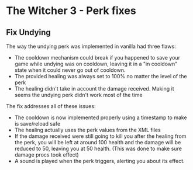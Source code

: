 # The Witcher 3 - Perk fixes

## Fix Undying
The way the undying perk was implemented in vanilla had three flaws:
 - The cooldown mechanism could break if you happened to save your game while undying was on cooldown, leaving it in a "in cooldown" state when it could never go out of cooldown.
 - The provided healing was always set to 100% no matter the level of the perk
 - The healing didn't take in account the damage received. Making it seems the undying perk didn't work most of the time

The fix addresses all of these issues:
 - The cooldown is now implemented properly using a timestamp to make is save/reload safe
 - The healing actually uses the perk values from the XML files
 - If the damage received were still going to kill you after the healing from the perk, you will be left at around 100 health and the damage will be reduced to 50, leaving you at 50 health. (This was done to make sure damage procs took effect)
 - A sound is played when the perk triggers, alerting you about its effect.

